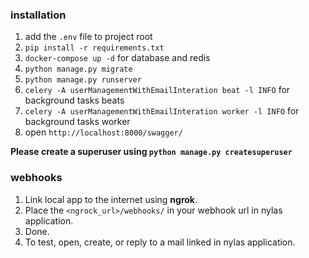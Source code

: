 ### installation

1. add the `.env` file to project root
2. `pip install -r requirements.txt`
3. `docker-compose up -d` for database and redis
4. `python manage.py migrate`
5. `python manage.py runserver`
6. `celery -A userManagementWithEmailInteration beat -l INFO` for background tasks beats
7. `celery -A userManagementWithEmailInteration worker -l INFO` for background tasks worker
8. open `http://localhost:8000/swagger/`

**Please create a superuser using `python manage.py createsuperuser`**


### webhooks
1. Link local app to the internet using **ngrok**.
2. Place the `<ngrock_url>/webhooks/` in your webhook url in nylas application.
3. Done.
4. To test, open, create, or reply to a mail linked in nylas application.